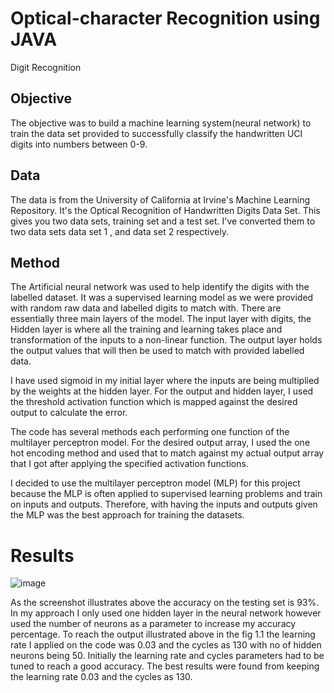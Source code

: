# Optical-character Recognition using JAVA

Digit Recognition

## Objective
The objective was to build a machine learning system(neural network) to train the data set provided to successfully classify the handwritten UCI digits into numbers between 0-9.

## Data
The data is from the University of California at Irvine's Machine Learning Repository. It's the Optical Recognition of Handwritten Digits Data Set. This gives you two data sets, training set and a test set. I've converted them to two data sets data set 1 , and data set 2 respectively.

## Method
The Artificial neural network was used to help identify the digits with the labelled dataset. It was a supervised learning model as we were provided with random raw data and labelled digits to match with. There are essentially three main layers of the model. The input layer with digits, the Hidden layer is where all the training and learning takes place and transformation of the inputs to a non-linear function. The output layer holds the output values that will then be used to match with provided labelled data. 

I have used sigmoid in my initial layer where the inputs are being multiplied by the weights at the hidden layer. For the output and hidden layer, I used the threshold activation function which is mapped against the desired output to calculate the error. 

The code has several methods each performing one function of the multilayer perceptron model. For the desired output array, I used the one hot encoding method and used that to match against my actual output array that I got after applying the specified activation functions.

I decided to use the multilayer perceptron model (MLP) for this project because the MLP is often applied to supervised learning problems and train on inputs and outputs. Therefore, with having the inputs and outputs given the MLP was the best approach for training the datasets.


# Results
![image](https://user-images.githubusercontent.com/42086991/125522550-57dd6bfa-0196-4d5f-a3e2-22c640e4eb9c.png)

As the screenshot illustrates above the accuracy on the testing set is 93%. In my approach I only used one hidden layer in the neural network however used the number of neurons as a parameter to increase my accuracy percentage.
To reach the output illustrated above in the fig 1.1 the learning rate I applied on the code was 0.03 and the cycles as 130 with no of hidden neurons being 50. Initially the learning rate and cycles parameters had to be tuned to reach a good accuracy. The best results were found from keeping the learning rate 0.03 and the cycles as 130.
